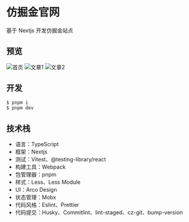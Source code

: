 # 仿掘金官网

基于 Nextjs 开发仿掘金站点

## 预览

![首页](https://fastly.jsdelivr.net/gh/suemor233/static@main/img/Xnip2023-02-07_22-16-25.jpg)
![文章1](https://fastly.jsdelivr.net/gh/suemor233/static@main/img/Xnip2023-02-07_22-18-05.jpg)
![文章2](https://fastly.jsdelivr.net/gh/suemor233/static@main/img/Xnip2023-02-07_22-19-45.jpg)
## 开发

```bash
$ pnpm i
$ pnpm dev
```

## 技术栈

- 语言：TypeScript
- 框架：Nextjs
- 测试：Vitest、@testing-library/react
- 构建工具：Webpack
- 包管理器：pnpm
- 样式：Less、Less Module
- UI：Arco Design
- 状态管理：Mobx
- 代码风格：Eslint、Prettier
- 代码提交：Husky、Commitlint、lint-staged、cz-git、bump-version
